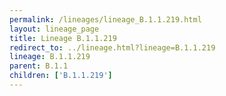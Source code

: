 ```yaml
---
permalink: /lineages/lineage_B.1.1.219.html
layout: lineage_page
title: Lineage B.1.1.219
redirect_to: ../lineage.html?lineage=B.1.1.219
lineage: B.1.1.219
parent: B.1.1
children: ['B.1.1.219']
---
```

